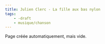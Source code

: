 ```yaml
---
title: Julien Clerc - La fille aux bas nylon
tags:
    - -draft
    - musique/chanson
---
```


Page créée automatiquement, mais vide.
